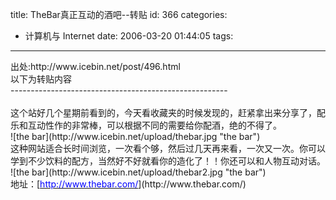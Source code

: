 title: TheBar真正互动的酒吧--转贴
id: 366
categories:
  - 计算机与 Internet
date: 2006-03-20 01:44:05
tags:
---

<div id="msgcns!9697D6160EFEBC17!622" class="bvMsg"><div>出处:http://www.icebin.net/post/496.html</div>
<div>以下为转贴内容</div>
<div>------------------------------------------------------</div>
<div> </div>
<div>这个站好几个星期前看到的，今天看收藏夹的时候发现的，赶紧拿出来分享了，配乐和互动性作的非常棒，可以根据不同的需要给你配酒，绝的不得了。

<div>![the bar](http://www.icebin.net/upload/thebar.jpg "the bar")</div>
这种网站适合长时间浏览，一次看个够，然后过几天再来看，一次又一次。你可以学到不少饮料的配方，当然好不好就看你的造化了！！你还可以和人物互动对话。

<div>![the bar](http://www.icebin.net/upload/thebar2.jpg "the bar")</div>
地址：[<u><font color="#0000ff">http://www.thebar.com/</font></u>](http://www.thebar.com/)</div></div>